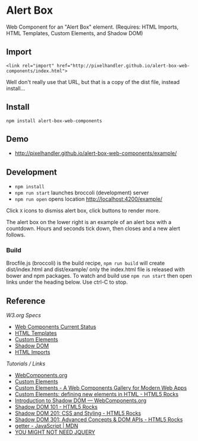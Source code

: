 # Alert Box

Web Component for an "Alert Box" element. (Requires: HTML Imports,
HTML Templates, Custom Elements, and Shadow DOM)


## Import

    <link rel="import" href="http://pixelhandler.github.io/alert-box-web-components/index.html">

Well don't really use that URL, but that is a copy of the dist file, instead install...


## Install

    npm install alert-box-web-components


## Demo

* <http://pixelhandler.github.io/alert-box-web-components/example/>


## Development

* `npm install`
* `npm run start` launches broccoli (development) server
* `npm run open` opens location <http://localhost:4200/example/>

Click `X` icons to dismiss alert box, click buttons to render more.

The alert box on the lower right is an example of an alert box with
a countdown. Hours and seconds tick down, then closes and a new alert
follows.


### Build

Brocfile.js (broccoli) is the build recipe, `npm run build` will create
dist/index.html and dist/example/ only the index.html file is released with
bower and npm packages. To watch and build use `npm run start` then open
links under the heading below. Use ctrl-C to stop.


## Reference

*W3.org Specs*

* [Web Components Current Status](http://www.w3.org/standards/techs/components#w3c_all)
* [HTML Templates](http://www.w3.org/TR/html-templates/)
* [Custom Elements](http://www.w3.org/TR/custom-elements/)
* [Shadow DOM](http://www.w3.org/TR/shadow-dom/)
* [HTML Imports](http://www.w3.org/TR/html-imports/)

*Tutorials / Links*

* [WebComponents.org](http://webcomponents.org)
* [Custom Elements](https://customelements.io)
* [Custom Elements - A Web Components Gallery for Modern Web Apps](http://customelements.io)
* [Custom Elements: defining new elements in HTML - HTML5 Rocks](http://www.html5rocks.com/en/tutorials/webcomponents/customelements/)
* [Introduction to Shadow DOM — WebComponents.org](http://webcomponents.org/articles/introduction-to-shadow-dom/)
* [Shadow DOM 101 - HTML5 Rocks](http://www.html5rocks.com/en/tutorials/webcomponents/shadowdom/)
* [Shadow DOM 201: CSS and Styling - HTML5 Rocks](http://www.html5rocks.com/en/tutorials/webcomponents/shadowdom-201/)
* [Shadow DOM 301: Advanced Concepts & DOM APIs - HTML5 Rocks](http://www.html5rocks.com/en/tutorials/webcomponents/shadowdom-301/)
* [getter - JavaScript | MDN](https://developer.mozilla.org/en-US/docs/Web/JavaScript/Reference/Functions/get)
* [YOU MIGHT NOT NEED JQUERY](http://youmightnotneedjquery.com/)
